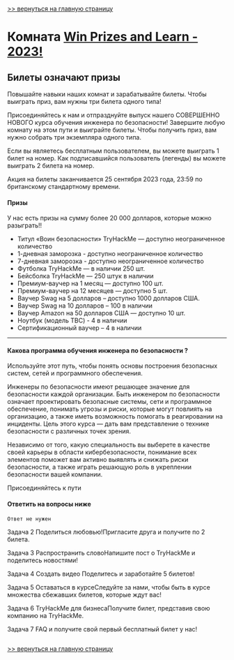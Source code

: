 [>> вернуться на главную страницу](https://github.com/BEPb/tryhackme/blob/master/README.md)

# Комната [Win Prizes and Learn - 2023!](https://tryhackme.com/r/room/tickets4)

## Билеты означают призы

Повышайте навыки наших комнат и зарабатывайте билеты. Чтобы выиграть приз, вам нужны три билета одного типа!

Присоединяйтесь к нам и отпразднуйте выпуск нашего СОВЕРШЕННО НОВОГО курса обучения инженера по безопасности!
Завершите любую комнату на этом пути и выиграйте билеты. Чтобы получить приз, вам нужно собрать три экземпляра 
одного типа.

Если вы являетесь бесплатным пользователем, вы можете выиграть 1 билет на номер. Как подписавшийся пользователь 
(легенды) вы можете выиграть 2 билета на номер.

Акция на билеты заканчивается 25 сентября 2023 года, 23:59 по британскому стандартному времени.
#### Призы
У нас есть призы на сумму более 20 000 долларов, которые можно разыграть!! 
- Титул «Воин безопасности» TryHackMe — доступно неограниченное количество 
- 1-дневная заморозка - доступно неограниченное количество 
- 7-дневная заморозка  - доступно неограниченное количество
- Футболка TryHackMe — в наличии 250 шт.
- Бейсболка TryHackMe — 250 штук в наличии
- Премиум-ваучер на 1 месяц — доступно 100 шт.
- Премиум-ваучер на 12 месяцев — доступно 5 шт.
- Ваучер Swag на 5 долларов – доступно 1000 долларов США.
- Ваучер Swag на 10 долларов – 100 в наличии
- Ваучер Amazon на 50 долларов США — доступно 10 шт.
- Ноутбук (модель TBC) - 4 в наличии
- Сертификационный ваучер – 4 в наличии

***

#### Какова программа обучения инженера по безопасности  ?
Используйте этот путь, чтобы понять основы построения безопасных систем, сетей и программного обеспечения.  

Инженеры по безопасности имеют решающее значение для безопасности каждой организации. Быть инженером по 
безопасности означает проектировать безопасные системы, сети и программное обеспечение, понимать угрозы и риски, 
которые могут повлиять на организацию, а также иметь возможность помогать в реагировании на инциденты. Цель этого 
курса — дать вам представление о технике безопасности с различных точек зрения.

Независимо от того, какую специальность вы выберете в качестве своей карьеры в области кибербезопасности, понимание 
всех элементов поможет вам активно выявлять и снижать риски безопасности, а также играть решающую роль в укреплении 
безопасности вашей компании.

Присоединяйтесь к пути

#### Ответить на вопросы ниже
```commandline
Ответ не нужен
```

Задача 2
Поделиться любовью!Пригласите друга и получите по 2 билета.




Задача 3
Распространить словоНапишите пост о TryHackMe и поделитесь новостями!












Задача 4
Создать видео Поделитесь и заработайте 5 билетов!












Задача 5
Оставаться в курсеСледуйте за нами, чтобы быть в курсе множества сбежавших билетов, которые ждут вас!




























Задача 6
TryHackMe для бизнесаПолучите билет, представив свою компанию на TryHackMe.






Задача 7
FAQ и получите свой первый бесплатный билет у нас!

```commandline

```

[>> вернуться на главную страницу](https://github.com/BEPb/tryhackme/blob/master/README.md)